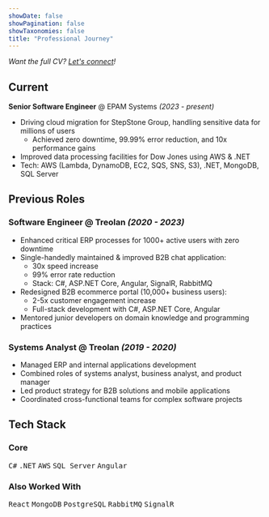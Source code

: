 ```yaml
---
showDate: false
showPagination: false
showTaxonomies: false
title: "Professional Journey"
---
```

*Want the full CV? [Let's connect](/contact)!*

## Current
**Senior Software Engineer** @ EPAM Systems *(2023 - present)*
- Driving cloud migration for StepStone Group, handling sensitive data for millions of users
  - Achieved zero downtime, 99.99% error reduction, and 10x performance gains
- Improved data processing facilities for Dow Jones using AWS & .NET
- Tech: AWS (Lambda, DynamoDB, EC2, SQS, SNS, S3), .NET, MongoDB, SQL Server

## Previous Roles

### Software Engineer @ Treolan *(2020 - 2023)*
- Enhanced critical ERP processes for 1000+ active users with zero downtime
- Single-handedly maintained & improved B2B chat application:
  - 30x speed increase
  - 99% error rate reduction
  - Stack: C#, ASP.NET Core, Angular, SignalR, RabbitMQ
- Redesigned B2B ecommerce portal (10,000+ business users):
  - 2-5x customer engagement increase
  - Full-stack development with C#, ASP.NET Core, Angular
- Mentored junior developers on domain knowledge and programming practices

### Systems Analyst @ Treolan *(2019 - 2020)*
- Managed ERP and internal applications development
- Combined roles of systems analyst, business analyst, and product manager
- Led product strategy for B2B solutions and mobile applications
- Coordinated cross-functional teams for complex software projects

## Tech Stack
### Core
<kbd>C#</kbd> <kbd>.NET</kbd> <kbd>AWS</kbd> <kbd>SQL Server</kbd> <kbd>Angular</kbd>

### Also Worked With
<kbd>React</kbd> <kbd>MongoDB</kbd> <kbd>PostgreSQL</kbd> <kbd>RabbitMQ</kbd> <kbd>SignalR</kbd>
